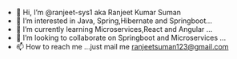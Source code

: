 - 👋 Hi, I’m @ranjeet-sys1 aka Ranjeet Kumar Suman
- 👀 I’m interested in Java, Spring,Hibernate and Springboot...
- 🌱 I’m currently learning Microservices,React and Angular ...
- 💞️ I’m looking to collaborate on Springboot and Microservices ...
- 📫 How to reach me ...just mail me ranjeetsuman123@gmail.com

<!---
ranjeet-sys1/ranjeet-sys1 is a ✨ special ✨ repository because its `README.md` (this file) appears on your GitHub profile.
You can click the Preview link to take a look at your changes.
--->
